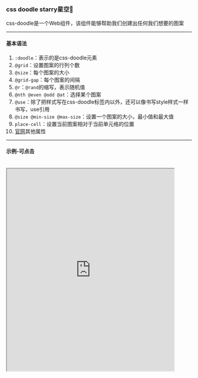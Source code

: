 ### css doodle starry星空🎄

css-doodle是一个Web组件，该组件能够帮助我们创建出任何我们想要的图案

---

#### 基本语法
1. `:doodle`：表示的是css-doodle元素
2. `@grid`：设置图案的行列个数
3. `@size`：每个图案的大小
4. `@grid-gap`：每个图案的间隔
5. `@r`：`@rand`的缩写，表示随机值
6. `@nth @even @odd @at`：选择某个图案
7. `@use`：除了把样式写在css-doodle标签内以外，还可以像书写style样式一样书写，use引用
8. `@size @min-size @max-size`：设置一个图案的大小，最小值和最大值
9. `place-cell`：设置当前图案相对于当前单元格的位置
10. [官网](https://css-doodle.com/)其他属性

---

#### 示例-可点击
<br/>
<iframe width="90%" height="550" allowfullscreen="allowfullscreen" src="https://codepen.io/superwtt/embed/VwKKjQa?height=450&theme-id=default&default-tab=result"></iframe>